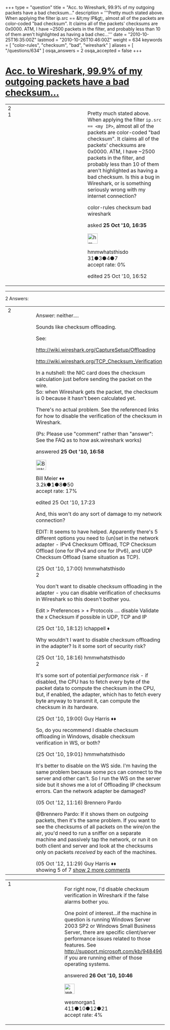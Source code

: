 +++
type = "question"
title = "Acc. to Wireshark, 99.9% of my outgoing packets have a bad checksum..."
description = '''Pretty much stated above. When applying the filter ip.src == &amp;lt;my IP&amp;gt;, almost all of the packets are color-coded &quot;bad checksum&quot;. It claims all of the packets&#x27; checksums are 0x0000. ATM, I have ~2500 packets in the filter, and probably less than 10 of them aren&#x27;t highlighted as having a bad chec...'''
date = "2010-10-25T16:35:00Z"
lastmod = "2010-10-26T10:46:00Z"
weight = 634
keywords = [ "color-rules", "checksum", "bad", "wireshark" ]
aliases = [ "/questions/634" ]
osqa_answers = 2
osqa_accepted = false
+++

<div class="headNormal">

# [Acc. to Wireshark, 99.9% of my outgoing packets have a bad checksum...](/questions/634/acc-to-wireshark-999-of-my-outgoing-packets-have-a-bad-checksum)

</div>

<div id="main-body">

<div id="askform">

<table id="question-table" style="width:100%;"><colgroup><col style="width: 50%" /><col style="width: 50%" /></colgroup><tbody><tr class="odd"><td style="width: 30px; vertical-align: top"><div class="vote-buttons"><div id="post-634-score" class="post-score" title="current number of votes">2</div><div id="favorite-count" class="favorite-count">1</div></div></td><td><div id="item-right"><div class="question-body"><p>Pretty much stated above. When applying the filter <code>ip.src == &lt;my IP&gt;</code>, almost all of the packets are color-coded "bad checksum". It claims all of the packets' checksums are 0x0000. ATM, I have ~2500 packets in the filter, and probably less than 10 of them aren't highlighted as having a bad checksum. Is this a bug in Wireshark, or is something seriously wrong with my internet connection?</p></div><div id="question-tags" class="tags-container tags">color-rules checksum bad wireshark</div><div id="question-controls" class="post-controls"></div><div class="post-update-info-container"><div class="post-update-info post-update-info-user"><p>asked <strong>25 Oct '10, 16:35</strong></p><img src="https://secure.gravatar.com/avatar/c04f2b4fb0d88dc25e89378b9b0542b7?s=32&amp;d=identicon&amp;r=g" class="gravatar" width="32" height="32" alt="hmmwhatsthisdo&#39;s gravatar image" /><p>hmmwhatsthisdo<br />
<span class="score" title="31 reputation points">31</span><span title="3 badges"><span class="badge1">●</span><span class="badgecount">3</span></span><span title="4 badges"><span class="silver">●</span><span class="badgecount">4</span></span><span title="7 badges"><span class="bronze">●</span><span class="badgecount">7</span></span><br />
<span class="accept_rate" title="Rate of the user&#39;s accepted answers">accept rate:</span> <span title="hmmwhatsthisdo has no accepted answers">0%</span></p></div><div class="post-update-info post-update-info-edited"><p>edited 25 Oct '10, 16:52</p></div></div><div id="comments-container-634" class="comments-container"></div><div id="comment-tools-634" class="comment-tools"></div><div class="clear"></div><div id="comment-634-form-container" class="comment-form-container"></div><div class="clear"></div></div></td></tr></tbody></table>

------------------------------------------------------------------------

<div class="tabBar">

<span id="sort-top"></span>

<div class="headQuestions">

2 Answers:

</div>

</div>

<span id="635"></span>

<div id="answer-container-635" class="answer">

<table style="width:100%;"><colgroup><col style="width: 50%" /><col style="width: 50%" /></colgroup><tbody><tr class="odd"><td style="width: 30px; vertical-align: top"><div class="vote-buttons"><div id="post-635-score" class="post-score" title="current number of votes">2</div></div></td><td><div class="item-right"><div class="answer-body"><p>Answer: neither....</p><p>Sounds like checksum offloading.</p><p>See:</p><p><a href="http://wiki.wireshark.org/CaptureSetup/Offloading">http://wiki.wireshark.org/CaptureSetup/Offloading</a></p><p><a href="http://wiki.wireshark.org/TCP_Checksum_Verification">http://wiki.wireshark.org/TCP_Checksum_Verification</a></p><p>In a nutshell: the NIC card does the checksum calculation just before sending the packet on the wire.<br />
So: when Wireshark gets the packet, the checksum is 0 because it hasn't been calculated yet.</p><p>There's no actual problem. See the referenced links for how to disable the verification of the checksum in Wireshark.</p><p>(Ps: Please use "comment" rather than "answer": See the FAQ as to how ask.wireshark works)</p></div><div class="answer-controls post-controls"></div><div class="post-update-info-container"><div class="post-update-info post-update-info-user"><p>answered <strong>25 Oct '10, 16:58</strong></p><img src="https://secure.gravatar.com/avatar/bfb20acfe44690473b10c7963b5d4a18?s=32&amp;d=identicon&amp;r=g" class="gravatar" width="32" height="32" alt="Bill%20Meier&#39;s gravatar image" /><p>Bill Meier ♦♦<br />
<span class="score" title="3180 reputation points"><span>3.2k</span></span><span title="1 badges"><span class="badge1">●</span><span class="badgecount">1</span></span><span title="8 badges"><span class="silver">●</span><span class="badgecount">8</span></span><span title="50 badges"><span class="bronze">●</span><span class="badgecount">50</span></span><br />
<span class="accept_rate" title="Rate of the user&#39;s accepted answers">accept rate:</span> <span title="Bill Meier has 31 accepted answers">17%</span> </br></p></div><div class="post-update-info post-update-info-edited"><p>edited 25 Oct '10, 17:23</p></div></div><div id="comments-container-635" class="comments-container"><span id="636"></span><div id="comment-636" class="comment"><div id="post-636-score" class="comment-score"></div><div class="comment-text"><p>And, this won't do any sort of damage to my network connection?</p><p>EDIT: It seems to have helped. Apparently there's 5 different options you need to (un)set in the network adapter - IPv4 Checksum Offload, TCP Checksum Offload (one for IPv4 and one for IPv6), and UDP Checksum Offload (same situation as TCP).</p></div><div id="comment-636-info" class="comment-info"><span class="comment-age">(25 Oct '10, 17:00)</span> hmmwhatsthisdo</div></div><span id="638"></span><div id="comment-638" class="comment"><div id="post-638-score" class="comment-score">2</div><div class="comment-text"><p>You don't want to disable checksum offloading in the adapter - you can disable verification of checksums in Wireshark so this doesn't bother you.</p><p>Edit &gt; Preferences &gt; + Protocols .... disable Validate the x Checksum if possible in UDP, TCP and IP</p></div><div id="comment-638-info" class="comment-info"><span class="comment-age">(25 Oct '10, 18:12)</span> lchappell ♦</div></div><span id="639"></span><div id="comment-639" class="comment"><div id="post-639-score" class="comment-score"></div><div class="comment-text"><p>Why wouldn't I want to disable checksum offloading in the adapter? Is it some sort of security risk?</p></div><div id="comment-639-info" class="comment-info"><span class="comment-age">(25 Oct '10, 18:16)</span> hmmwhatsthisdo</div></div><span id="640"></span><div id="comment-640" class="comment"><div id="post-640-score" class="comment-score">2</div><div class="comment-text"><p>It's some sort of potential <em>performance</em> risk - if disabled, the CPU has to fetch every byte of the packet data to compute the checksum in the CPU, but, if enabled, the adapter, which has to fetch every byte anyway to transmit it, can compute the checksum in <em>its</em> hardware.</p></div><div id="comment-640-info" class="comment-info"><span class="comment-age">(25 Oct '10, 19:00)</span> Guy Harris ♦♦</div></div><span id="641"></span><div id="comment-641" class="comment"><div id="post-641-score" class="comment-score"></div><div class="comment-text"><p>So, do you recommend I disable checksum offloading in Windows, disable checksum verification in WS, or both?</p></div><div id="comment-641-info" class="comment-info"><span class="comment-age">(25 Oct '10, 19:01)</span> hmmwhatsthisdo</div></div><span id="14735"></span><div id="comment-14735" class="comment not_top_scorer"><div id="post-14735-score" class="comment-score"></div><div class="comment-text"><p>It's better to disable on the WS side. I'm having the same problem because some pcs can connect to the server and other can't. So I run the WS on the server side but it shows me a lot of Offloading IP checksum errors. Can the network adapter be damaged?</p></div><div id="comment-14735-info" class="comment-info"><span class="comment-age">(05 Oct '12, 11:16)</span> Brennero Pardo</div></div><span id="14736"></span><div id="comment-14736" class="comment not_top_scorer"><div id="post-14736-score" class="comment-score"></div><div class="comment-text"><p>@Brennero Pardo: If it shows them on <em>outgoing</em> packets, then it's the same problem. If you want to see the checksums of all packets on the wire/on the air, you'd need to run a sniffer on a separate machine and passively tap the network, or run it on both client and server and look at the checksums only on packets <em>received</em> by each of the machines.</p></div><div id="comment-14736-info" class="comment-info"><span class="comment-age">(05 Oct '12, 11:29)</span> Guy Harris ♦♦</div></div></div><div id="comment-tools-635" class="comment-tools"><span class="comments-showing"> showing 5 of 7 </span> <a href="#" class="show-all-comments-link">show 2 more comments</a></div><div class="clear"></div><div id="comment-635-form-container" class="comment-form-container"></div><div class="clear"></div></div></td></tr></tbody></table>

</div>

<span id="676"></span>

<div id="answer-container-676" class="answer">

<table style="width:100%;"><colgroup><col style="width: 50%" /><col style="width: 50%" /></colgroup><tbody><tr class="odd"><td style="width: 30px; vertical-align: top"><div class="vote-buttons"><div id="post-676-score" class="post-score" title="current number of votes">1</div></div></td><td><div class="item-right"><div class="answer-body"><p>For right now, I'd disable checksum verification in Wireshark if the false alarms bother you.</p><p>One point of interest...if the machine in question is running Windows Server 2003 SP2 or Windows Small Business Server, there are specific client/server performance issues related to those features. See <a href="http://support.microsoft.com/kb/948496">http://support.microsoft.com/kb/948496</a> if you are running either of those operating systems.</p></div><div class="answer-controls post-controls"></div><div class="post-update-info-container"><div class="post-update-info post-update-info-user"><p>answered <strong>26 Oct '10, 10:46</strong></p><img src="https://secure.gravatar.com/avatar/11ea89c2fd5a5830c69d0574a51b8142?s=32&amp;d=identicon&amp;r=g" class="gravatar" width="32" height="32" alt="wesmorgan1&#39;s gravatar image" /><p>wesmorgan1<br />
<span class="score" title="411 reputation points">411</span><span title="10 badges"><span class="badge1">●</span><span class="badgecount">10</span></span><span title="12 badges"><span class="silver">●</span><span class="badgecount">12</span></span><span title="21 badges"><span class="bronze">●</span><span class="badgecount">21</span></span><br />
<span class="accept_rate" title="Rate of the user&#39;s accepted answers">accept rate:</span> <span title="wesmorgan1 has 2 accepted answers">4%</span></p></div></div><div id="comments-container-676" class="comments-container"></div><div id="comment-tools-676" class="comment-tools"></div><div class="clear"></div><div id="comment-676-form-container" class="comment-form-container"></div><div class="clear"></div></div></td></tr></tbody></table>

</div>

<div class="paginator-container-left">

</div>

</div>

</div>

